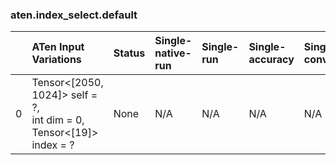 ### aten.index_select.default
|    | ATen Input Variations                                                    | Status   | Single-native-run   | Single-run   | Single-accuracy   | Single-converted   |
|---:|:-------------------------------------------------------------------------|:---------|:--------------------|:-------------|:------------------|:-------------------|
|  0 | Tensor<[2050, 1024]> self = ?,<br>int dim = 0,<br>Tensor<[19]> index = ? | None     | N/A                 | N/A          | N/A               | N/A                |

